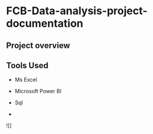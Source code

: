 # FCB-Data-analysis-project-documentation 
## Project overview 

## Tools Used 
- Ms Excel
- Microsoft Power BI
- Sql

- 
![]
